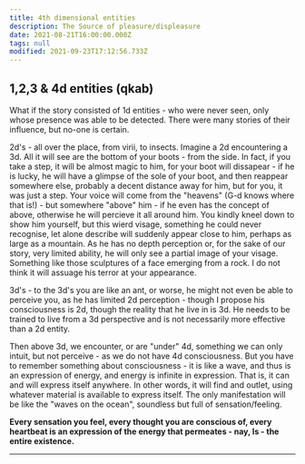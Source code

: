 ```yaml
---
title: 4th dimensional entities
description: The Source of pleasure/displeasure
date: 2021-08-21T16:00:00.000Z
tags: null
modified: 2021-09-23T17:12:56.733Z
---
```


## 1,2,3 & 4d entities (qkab)

What if the story consisted of 1d entities - who were never seen, only whose presence was able to be detected. There were many stories of their influence, but no-one is certain.

2d's - all over the place, from virii, to insects. Imagine a 2d encountering a 3d. All it will see are the bottom of your boots - from the side. In fact, if you take a step, it will be almost magic to him, for your boot will dissapear - if he is lucky, he will have a glimpse of the sole of your boot, and then reappear somewhere else, probably a decent distance away for him, but for you, it was just a step. Your voice will come from the "heavens" (G-d knows where that is!) - but somewhere "above" him - if he even has the concept of above, otherwise he will percieve it all around him. You kindly kneel down to show him yourself, but this wierd visage, something he could never recognise, let alone describe will suddenly appear close to him, perhaps as large as a mountain. As he has no depth perception or, for the sake of our story, very limited ability, he will only see a partial image of your visage. Something like those sculptures of a face emerging from a rock. I do not think it will assuage his terror at your appearance.

3d's - to the 3d's you are like an ant, or worse, he might not even be able to perceive you, as he has limited 2d perception - though I propose his consciousness is 2d, though the reality that he live in is 3d. He needs to be trained to live from a 3d perspective and is not necessarily more effective than a 2d entity.

Then above 3d, we encounter, or are "under" 4d, something we can only intuit, but not perceive - as we do not have 4d consciousness. But you have to remember something about consciousness - it is like a wave, and thus is an expression of energy, and energy is infinite in expression. That is, it can and will express itself anywhere. In other words, it will find and outlet, using whatever material is available to express itself. The only manifestation will be like the "waves on the ocean", soundless but full of sensation/feeling.

**Every sensation you feel, every thought you are conscious of, every heartbeat is an expression of the energy that permeates - nay, Is - the entire existence.**

---

